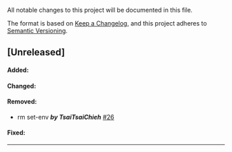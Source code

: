 All notable changes to this project will be documented in this file.

The format is based on [Keep a Changelog](https://keepachangelog.com/en/1.0.0/),
and this project adheres to [Semantic Versioning](https://semver.org/spec/v2.0.0.html).

## [Unreleased]

#### Added:

#### Changed:

#### Removed:
-  rm set-env ***by TsaiTsaiChieh*** [#26](https://github.com/TsaiTsaiChieh/test-github-workflow/pull/26)

#### Fixed:

---
